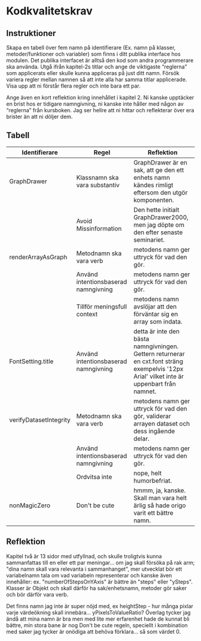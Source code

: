 # Kodkvalitetskrav

## Instruktioner

Skapa en tabell över fem namn på identifierare (Ex. namn på klasser, metoder/funktioner och variabler) som finns i ditt publika interface hos modulen. Det publika interfacet är alltså den kod som andra programmerare ska använda. Utgå ifrån kapitel-2s titlar och ange de viktigaste “reglerna” som applicerats eller skulle kunna appliceras på just ditt namn. Försök variera regler mellan namnen så att inte alla har samma titlar applicerade. Visa upp att ni förstår flera regler och inte bara ett par.

Ange även en kort reflektion kring innehållet i kapitel 2. Ni kanske upptäcker en brist hos er tidigare namngivning, ni kanske inte håller med någon av “reglerna” från kursboken. Jag ser hellre att ni hittar och reflekterar över era brister än att ni döljer dem.

## Tabell

| Identifierare | Regel | Reflektion |
| --- | --- | --- |
| GraphDrawer | Klassnamn ska vara substantiv | GraphDrawer är en sak, att ge den ett enhets namn kändes rimligt eftersom den utgör komponenten. |
| | Avoid Missinformation | Den hette initialt GraphDrawer2000, men jag döpte om den efter senaste seminariet. |
| renderArrayAsGraph | Metodnamn ska vara verb | metodens namn ger uttryck för vad den gör. |
| | Använd intentionsbaserad namngivning |  metodens namn ger uttryck för vad den gör. |
| | Tillför meningsfull context | metodens namn avslöjar att den förväntar sig en array som indata. |
| FontSetting.title | Använd intentionsbaserad namngivning | detta är inte den bästa namngivningen. Gettern returnerar en cxt.font sträng exempelvis '12px Arial' vilket inte är uppenbart från namnet. |
| verifyDatasetIntegrity | Metodnamn ska vara verb | metodens namn ger uttryck för vad den gör, validerar arrayen dataset och dess ingående delar.|
| | Använd intentionsbaserad namngivning | metodens namn ger uttryck för vad den gör. |
| | Ordvitsa inte | nope, helt humorbefriat. |
| nonMagicZero | Don't be cute | hmmm, ja, kanske. Skall man vara helt ärlig så hade origo varit ett bättre namn. |

## Reflektion

Kapitel två är 13 sidor med utfyllnad, och skulle troligtvis kunna sammanfattas till en eller ett par meningar... om jag skall försöka på rak arm; "dina namn skall vara relevanta i sammanhanget", mer utvecklat bör ett variabelnamn tala om vad variabeln representerar och kanske även innehåller: ex. "numberOfStepsOnYAxis" är bättre än "steps" eller "ySteps". Klasser är Objekt och skall därför ha sak/enhetsnamn, metoder gör saker och bör därför vara verb.

Det finns namn jag inte är super nöjd med, ex heightStep - hur många pixlar varje värdeökning skall innebära... yPixelsToValueRatio?
Överlag tycker jag ändå att mina namn är bra men med lite mer erfarenhet hade de kunnat bli bättre, min stora bane är nog Don't be cute regeln, speciellt i kombination med saker jag tycker är onödiga att behöva förklara... så som värdet 0.